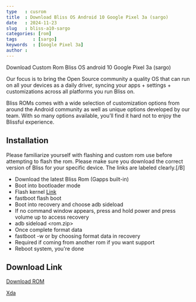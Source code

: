 ```yaml
---
type   : cusrom
title  : Download Bliss OS Android 10 Google Pixel 3a (sargo)
date   : 2024-11-23
slug   : bliss-a10-sargo
categories: [rom]
tags      : [sargo]
keywords  : [Google Pixel 3a]
author :
---
```


Download Custom Rom Bliss OS android 10 Google Pixel 3a (sargo)

Our focus is to bring the Open Source community a quality OS that can run on all your devices as a daily driver, syncing your apps + settings + customizations across all platforms you run Bliss on.

Bliss ROMs comes with a wide selection of customization options from around the Android community as well as unique options developed by our team. With so many options available, you’ll find it hard not to enjoy the Blissful experience.

## Installation
Please familiarize yourself with flashing and custom rom use before attempting to flash the rom.  Please make sure you download the correct version of Bliss for your specific device.  The links are labeled clearly.[/B]

- Download the latest Bliss Rom (Gapps built-in)
- Boot into bootloader mode
- Flash kernel [Link](https://sourceforge.net/projects/blissroms/files/Q/bonito/)
- fastboot flash boot <path to boot.img>
- Boot into recovery and choose adb sideload
- If no command window appears, press and hold power and press volume up to access recovery
- adb sideload <rom.zip>
- Once complete format data
- fastboot -w or by choosing format data in recovery
- Required if coming from another rom if you want support
- Reboot system, you're done

## Download Link
[Download ROM](https://sourceforge.net/projects/blissroms/files/Q/sargo)

[Xda](https://xdaforums.com/t/rom-10-bliss-12-7-official.4100997/)

